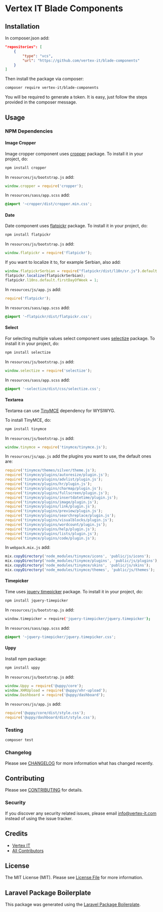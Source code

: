 # Vertex IT Blade Components

## Installation

In composer.json add:

```json
"repositories": [
    {
        "type": "vcs",
        "url": "https://github.com/vertex-it/blade-components"
    }
]
```

Then install the package via composer:

```bash
composer require vertex-it/blade-components
```

You will be required to generate a token. It is easy, just follow the steps provided in the composer message.

## Usage

### NPM Dependencies

#### Image Cropper

Image cropper component uses [cropper](https://github.com/fengyuanchen/cropperjs) package. To install it in your project, do:

```bash
npm install cropper
```

In `resources/js/bootstrap.js` add:

```js
window.cropper = require('cropper');
```

In `resources/sass/app.scss` add:

```scss
@import '~cropper/dist/cropper.min.css';
```

#### Date

Date component uses [flatpickr](https://github.com/flatpickr/flatpickr) package. To install it in your project, do:

```bash
npm install flatpickr
```

In `resources/js/bootstrap.js` add:

```js
window.flatpickr = require('flatpickr');
```

If you want to localize it to, for example Serbian, also add:

```js
window.flatpickrSerbian = require("flatpickr/dist/l10n/sr.js").default.sr;
flatpickr.localize(flatpickrSerbian);
flatpickr.l10ns.default.firstDayOfWeek = 1;
```

In `resources/js/app.js` add:

```js
require('flatpickr');
```

In `resources/sass/app.scss` add:

```scss
@import '~flatpickr/dist/flatpickr.css';
```

#### Select

For selecting multiple values select component uses [selectize](https://github.com/selectize/selectize.js) package. To install it in your project, do:

```bash
npm install selectize
```

In `resources/js/bootstrap.js` add:

```js
window.selectize = require('selectize');
```

In `resources/sass/app.scss` add:

```scss
@import '~selectize/dist/css/selectize.css';
```

#### Textarea

Textarea can use [TinyMCE](https://www.tiny.cloud/) dependency for WYSIWYG.

To install TinyMCE, do:

```bash
npm install tinymce
```

In `resources/js/bootstrap.js` add:

```js
window.tinymce = require('tinymce/tinymce.js');
```

In `resources/js/app.js` add the plugins you want to use, the default ones are:

```js
require('tinymce/themes/silver/theme.js');
require('tinymce/plugins/autoresize/plugin.js');
require('tinymce/plugins/advlist/plugin.js');
require('tinymce/plugins/hr/plugin.js');
require('tinymce/plugins/charmap/plugin.js');
require('tinymce/plugins/fullscreen/plugin.js');
require('tinymce/plugins/insertdatetime/plugin.js');
require('tinymce/plugins/image/plugin.js');
require('tinymce/plugins/link/plugin.js');
require('tinymce/plugins/preview/plugin.js');
require('tinymce/plugins/searchreplace/plugin.js');
require('tinymce/plugins/visualblocks/plugin.js');
require('tinymce/plugins/wordcount/plugin.js');
require('tinymce/plugins/help/plugin.js');
require('tinymce/plugins/lists/plugin.js');
require('tinymce/plugins/code/plugin.js');
```

In `webpack.mix.js` add:

```js
mix.copyDirectory('node_modules/tinymce/icons', 'public/js/icons');
mix.copyDirectory('node_modules/tinymce/plugins', 'public/js/plugins');
mix.copyDirectory('node_modules/tinymce/skins', 'public/js/skins');
mix.copyDirectory('node_modules/tinymce/themes', 'public/js/themes');
```

#### Timepicker

Time uses [jquery timepicker](https://timepicker.co/) package. To install it in your project, do:

```bash
npm install jquery-timepicker
```

In `resources/js/bootstrap.js` add:

```bash
window.timepicker = require('jquery-timepicker/jquery.timepicker');
```

In `resources/sass/app.scss` add:

```scss
@import '~jquery-timepicker/jquery.timepicker.css';
```

#### Uppy

Install npm package:

```bash
npm install uppy
```

In `resources/js/bootstrap.js` add:

```js
window.Uppy = require('@uppy/core');
window.XHRUpload = require('@uppy/xhr-upload');
window.Dashboard = require('@uppy/dashboard');
```

In `resources/js/app.js` add:

```js
require('@uppy/core/dist/style.css');
require('@uppy/dashboard/dist/style.css');
```

### Testing

``` bash
composer test
```

### Changelog

Please see [CHANGELOG](CHANGELOG.md) for more information what has changed recently.

## Contributing

Please see [CONTRIBUTING](CONTRIBUTING.md) for details.

### Security

If you discover any security related issues, please email info@vertex-it.com instead of using the issue tracker.

## Credits

- [Vertex IT](https://github.com/vertex-it)
- [All Contributors](../../contributors)

## License

The MIT License (MIT). Please see [License File](LICENSE.md) for more information.

## Laravel Package Boilerplate

This package was generated using the [Laravel Package Boilerplate](https://laravelpackageboilerplate.com).
